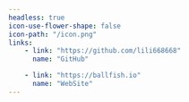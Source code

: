 ```yaml
---
headless: true
icon-use-flower-shape: false
icon-path: "/icon.png"
links:
    - link: "https://github.com/lili668668"
      name: "GitHub"

    - link: "https://ballfish.io"
      name: "WebSite"
---
```

